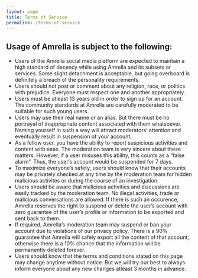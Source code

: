 ```yaml
---
layout: page
title: Terms of Service
permalink: /terms-of-service
---
```


## Usage of Amrella is subject to the following:

- Users of the Amrella social media platform are expected to maintain a high standard of decency while using Amrella and its subsets or services. Some slight detachment is acceptable, but going overboard is definitely a breach of the personality requirements.
- Users should not post or comment about any religion, race, or politics with prejudice. Everyone must respect one and another appropriately.
- Users must be atleast 13 years old in order to sign up for an account. The community standards at Amrella are carefully moderated to be suitable for such young users.
- Users may use their real name or an alias. But there must be no portrayal of inappropriate content associated with them whatsoever. Naming yourself in such a way will attract moderators’ attention and eventually result in suspension of your account.
- As a fellow user, you have the ability to report suspicious activities and content with ease. The moderation team is very sincere about these matters. However, if a user misuses this ability, this counts as a “false alarm”. Thus, the user’s account would be suspended for 7 days.
- To maximize everyone’s safety, users should know that their accounts may be privately checked at any time by the moderation team for hidden malicious activites or during the course of an investigation.
- Users should be aware that malicious activities and discussions are easily tracked by the moderation team. No illegal activities, trade or malicious conversations are allowed. If there is such an occurence, Amrella reserves the right to suspend or delete the user’s account with zero guarantee of the user’s profile or information to be exported and sent back to them.
- If required, Amrella’s moderation team may suspend or ban your account due to violations of our privacy policy. There is a 90% guarantee that Amrella will safely export all the content of that account; otherwise there is a 10% chance that the information will be permanently deleted forever.
- Users should know that the terms and conditions stated on this page may change anytime without notice. But we will try our best to always inform everyone about any new changes atleast 3 months in advance.
